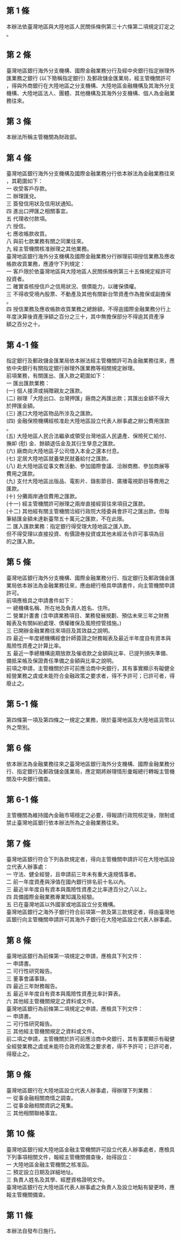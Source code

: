 第 1 條
-------
本辦法依臺灣地區與大陸地區人民關係條例第三十六條第二項規定訂定之  
。

第 2 條
-------
臺灣地區銀行海外分支機構、國際金融業務分行及經中央銀行指定辦理外  
匯業務之銀行 (以下簡稱指定銀行) 及郵政儲金匯業局，經主管機關許可  
，得與外商銀行在大陸地區之分支機構、大陸地區金融機構及其海外分支  
機構、大陸地區法人、團體、其他機構及其海外分支機構、個人為金融業  
務往來。

第 3 條
-------
本辦法所稱主管機關為財政部。

第 4 條
-------
臺灣地區銀行海外分支機構及國際金融業務分行依本辦法為金融業務往來  
，其範圍如下：  
一  收受客戶存款。  
二  辦理匯兌。  
三  簽發信用狀及信用狀通知。  
四  進出口押匯之相關事宜。  
五  代理收付款項。  
六  授信。  
七  應收帳款收買。  
八  與前七款業務有關之同業往來。  
九  經主管機關核准辦理之其他業務。  
臺灣地區銀行海外分支機構及國際金融業務分行辦理前項授信業務及應收  
帳款收買業務，應遵守下列規定：  
一  客戶限於依臺灣地區與大陸地區人民關係條例第三十五條規定經許可  
    投資者。  
二  確實查核授信戶之信用狀況、償債能力，以確保債權。  
三  不得收受境內股票、不動產及其他有關新台幣資產作為擔保或副擔保  
    。  
四  授信業務及應收帳款收買業務之總餘額，不得逾國際金融業務分行上  
    年度決算後資產淨額之百分之三十，其中無擔保部分不得逾其資產淨  
    額之百分之十。

第 4-1 條
---------
指定銀行及郵政儲金匯業局依本辦法經主管機關許可為金融業務往來，應  
依中央銀行有關指定銀行辦理外匯業務等相關規定辦理。  
前項業務，有關匯出、匯入款之範圍如下：  
一  匯出匯款業務：  
 (一) 個人接濟或捐贈親友之匯款。  
 (二) 辦理「大陸出口、台灣押匯」廠商之再匯出款；其匯出金額不得大  
      於押匯金額。  
 (三) 進口大陸地區物品所涉及之匯款。  
 (四) 金融保險機構經核准赴大陸地區設立代表人辦事處之辦公費用匯款  
      。  
 (五) 大陸地區人民合法繼承或領受台灣地區人民遺產、保險死亡給付、  
      撫卹 (慰) 金、餘額退伍金及其衍生孳息之匯款。  
 (六) 廠商向大陸地區子公司借入本金之還本付息。  
 (七) 定居大陸地區就養榮民就養給付之匯款。  
 (八) 赴大陸地區從事文教活動、參加國際會議、洽辦商務、參加商展等  
      費用之匯款。  
 (九) 支付大陸地區出版品、電影片、錄影節目、廣播電視節目等費用之  
      匯款。  
 (十) 分攤兩岸通信費用之匯款。  
 (十一) 經主管機關許可辦理之兩岸直接經貿往來項目之匯款。  
 (十二) 其他經有關主管機關洽經行政院大陸委員會許可之匯出款。但每  
        筆結匯金額未達新臺幣五十萬元之匯款，不在此限。  
二  匯入匯款業務：指定銀行得受理大陸地區之匯入款。  
    但不得受理以直接投資、有價證券投資或其他未經法令許可事項為目  
    的之匯入款。

第 5 條
-------
臺灣地區銀行海外分支機構、國際金融業務分行、指定銀行及郵政儲金匯  
業局依本辦法為金融業務往來，應由總行檢具申請書件，向主管機關申請  
許可。  
前項應檢具之申請書件如下：  
一  總機構名稱、所在地及負責人姓名、住所。  
二  營業計畫書 (含申請業務項目、業務發展規劃、預估未來三年之財務  
    報表及有關糾紛處理、債權確保及風險控管措施。)  
三  已開辦金融業務往來項目及其效益之說明。  
四  最近一年度總機構經會計師簽證之財務報表及最近半年度自有資本與  
    風險性資產之計算比率。  
五  最近一季總機構逾期放款及催收款之金額與比率、已提列損失準備、  
    備抵呆帳及保證責任準備之金額與比率之說明。  
前項之申請，主管機關於許可前應洽商中央銀行，其有事實顯示有礙健全  
經營業務之虞或未能符合金融政策之要求者，得不予許可；已許可者，得  
廢止之。

第 5-1 條
---------
第四條第一項及第四條之一規定之業務，限於臺灣地區及大陸地區貨幣以  
外之幣別。

第 6 條
-------
依本辦法為金融業務往來之臺灣地區銀行海外分支機構、國際金融業務分  
行、指定銀行及郵政儲金匯業局，應定期將辦理情形彙報總行轉報主管機  
關及中央銀行備查。

第 6-1 條
---------
主管機關為維持國內金融市場穩定之必要，得報請行政院核定後，限制或  
禁止臺灣地區銀行依本辦法所為之金融業務往來。

第 7 條
-------
臺灣地區銀行符合下列各款規定者，得向主管機關申請許可在大陸地區設  
立代表人辦事處：  
一  守法、健全經營，且申請前三年未有重大違規情事者。  
二  前一年度資產與淨值在國內銀行排名前十名以內。  
三  最近半年度自有資本與風險性資產之比率達百分之八以上。  
四  具備國際金融業務專業知識及經驗。  
五  已在臺灣地區以外國家或地區設立分支機構。  
臺灣地區銀行之海外子銀行符合前項第一款及第三款規定者，得由臺灣地  
區銀行向主管機關申請許可其海外子銀行在大陸地區設立代表人辦事處。

第 8 條
-------
臺灣地區銀行為前條第一項規定之申請，應檢具下列文件：  
一  申請書。  
二  可行性研究報告。  
三  董事會議事錄。  
四  最近三年財務報告。  
五  最近半年度自有資本與風險性資產比率計算表。  
六  其他經主管機關規定之資料或文件。  
臺灣地區銀行為前條第二項規定之申請，應檢具下列文件：  
一  申請書。  
二  可行性研究報告。  
三  其他經主管機關規定之資料或文件。  
前二項之申請，主管機關於許可前應洽商中央銀行，其有事實顯示有礙健  
全經營業務之虞或未能符合政府政策之要求者，得不予許可；已許可者，  
得廢止之。

第 9 條
-------
臺灣地區銀行在大陸地區設立代表人辦事處，得辦理下列業務：  
一  從事金融相關商情之調查。  
二  從事金融相關資訊之蒐集。  
三  其他相關聯絡事宜。

第 10 條
--------
臺灣地區銀行經大陸地區金融主管機關許可設立代表人辦事處者，應檢具  
下列事項相關文件，報經主管機關備查後，始得設立：  
一  大陸地區金融主管機關之核准函。  
二  預定設立日期及詳細地址。  
三  負責人姓名及其學、經歷資格證明文件。  
臺灣地區銀行在大陸地區代表人辦事處之負責人及設立地點有變更時，應  
報主管機關備查。

第 11 條
--------
本辦法自發布日施行。

